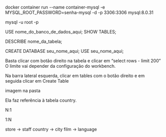 <!-- Vamos treinar!
Usando os comandos que você acabou de aprender, resolva os seguintes desafios:

Crie o container MYSQL: -->

docker container run --name container-mysql -e MYSQL_ROOT_PASSWORD=senha-mysql -d -p 3306:3306 mysql:8.0.31

<!-- Entre no banco de dados mysql. -->

 mysql -u root -p

<!-- Visualize todas as tabelas desse banco. -->

 USE nome_do_banco_de_dados_aqui;
 SHOW TABLES;

<!-- Visualize a estrutura de pelo menos 10 tabelas diferentes e tente entender o tipo de estrutura que costuma ser utilizada. -->

 DESCRIBE nome_da_tabela;

<!-- Crie um novo banco de dados com o seu nome e depois entre nele! -->

 CREATE DATABASE seu_nome_aqui;
 USE seu_nome_aqui;

<!-- Pronto! Agora você pode executar comandos SQL dentro do seu banco de dados sem usar a interface gráfica, o que pode ser útil em alguns cenários em que você não tem acesso ao MySQL Workbench. -->


<!-- EXERCICIOS DIA -->

<!-- Agora vamos abrir o Workbench e fazer uma análise prática do banco de dados sakila, que já deve estar instalado, caso você tenha feito a instalação do MySql Workbench de forma padrão. Caso o banco sakila não esteja disponível, volte até a seção Restaurando o banco de dados de prática sakila e siga as instruções listadas. Com esse banco disponível na sua instalação do Workbench, sua missão agora é tentar finalizar os exercícios a seguir! -->

<!-- Exercício 1: Descubra como fazer uma pesquisa em qualquer tabela sem utilizar uma linha de código usando o MySql Workbench. -->

Basta clicar com botão direito na tabela e clicar em “select rows - limit 200” O limite vai depender da configuração do workbench.

<!-- Exercício 2: Descubra como é possível criar uma tabela sem usar código SQL usando o MySql Workbench. -->

Na barra lateral esquerda, clicar em tables com o botão direito e em seguida clicar em Create Table

<!-- Exercício 3: Feito isso, crie uma tabela com as seguintes restrições: -->

<!-- Nome da tabela: filme -->

<!-- Colunas: -->

<!-- filme_id - primary key, tipo int, incrementa por 1 cada vez que um valor é inserido automaticamente; -->
<!-- descricao - não permite nulos, tipo texto (varchar(100)); -->
<!-- ano_lancamento - não permite nulos, tipo int; -->
<!-- nota - permite nulos, tipo int; -->

imagem na pasta

<!-- Exercício 4: Analise a tabela city e encontre a tabela à qual a coluna country_id faz referência. -->

Ela faz referência à tabela country.

<!-- Exercício 5: Após resolver o exercício anterior, responda: qual tipo de relacionamento a tabela city faz com a tabela country? -->

N:1

<!-- Exercício 6: Qual tipo de relacionamento a tabela country faz com a tabela city? -->

1:N

<!-- Exercício 7: Abra tabela por tabela do banco sakila e encontre no mínimo 3 exemplos de um relacionamentos 1:N ou N:1. -->

store -> staff
country -> city
film -> language